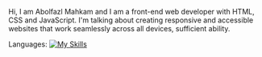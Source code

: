 Hi, I am Abolfazl Mahkam and I am a front-end web developer with HTML, CSS and JavaScript. I'm talking about creating responsive and accessible websites that work seamlessly across all devices, sufficient ability.

Languages:
[![My Skills](https://skillicons.dev/icons?i=js,html,css,wasm)](https://skillicons.dev)
